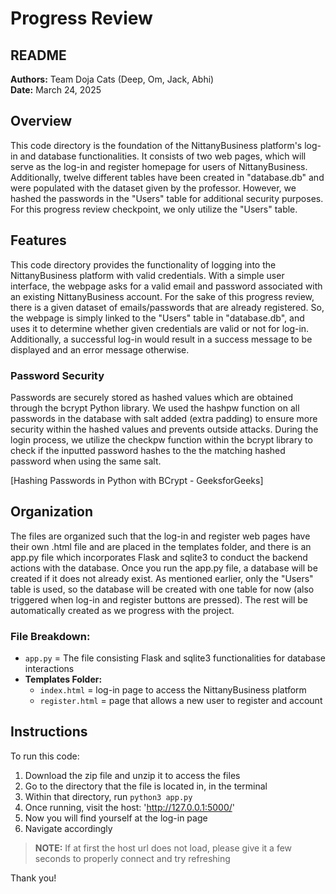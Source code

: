 # Progress Review

## README

**Authors:** Team Doja Cats (Deep, Om, Jack, Abhi)  
**Date:** March 24, 2025

## Overview
This code directory is the foundation of the NittanyBusiness platform's log-in and database functionalities. It consists of two web pages, which will serve as the log-in and register homepage for users of NittanyBusiness. Additionally, twelve different tables have been created in "database.db" and were populated with the dataset given by the professor. However, we hashed the passwords in the "Users" table for additional security purposes. For this progress review checkpoint, we only utilize the "Users" table. 

## Features
This code directory provides the functionality of logging into the NittanyBusiness platform with valid credentials. With a simple user interface, the webpage asks for a valid email and password associated with an existing NittanyBusiness account. For the sake of this progress review, there is a given dataset of emails/passwords that are already registered. So, the webpage is simply linked to the "Users" table in "database.db", and uses it to determine whether given credentials are valid or not for log-in. Additionally, a successful log-in would result in a success message to be displayed and an error message otherwise.

### Password Security
Passwords are securely stored as hashed values which are obtained through the bcrypt Python library. We used the hashpw function on all passwords in the database with salt added (extra padding) to ensure more security within the hashed values and prevents outside attacks. During the login process, we utilize the checkpw function within the bcrypt library to check if the inputted password hashes to the the matching hashed password when using the same salt.

[Hashing Passwords in Python with BCrypt - GeeksforGeeks]

## Organization
The files are organized such that the log-in and register web pages have their own .html file and are placed in the templates folder, and there is an app.py file which incorporates Flask and sqlite3 to conduct the backend actions with the database. Once you run the app.py file, a database will be created if it does not already exist. As mentioned earlier, only the "Users" table is used, so the database will be created with one table for now (also triggered when log-in and register buttons are pressed). The rest will be automatically created as we progress with the project.

### File Breakdown:
- `app.py` = The file consisting Flask and sqlite3 functionalities for database interactions
- **Templates Folder:**
  - `index.html` = log-in page to access the NittanyBusiness platform
  - `register.html` = page that allows a new user to register and account

## Instructions
To run this code:
1. Download the zip file and unzip it to access the files
2. Go to the directory that the file is located in, in the terminal
3. Within that directory, run `python3 app.py`
4. Once running, visit the host: 'http://127.0.0.1:5000/'
5. Now you will find yourself at the log-in page
6. Navigate accordingly

> **NOTE:** If at first the host url does not load, please give it a few seconds to properly connect and try refreshing

Thank you!




